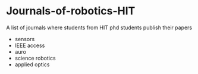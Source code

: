 # Journals-of-robotics-HIT
A list of journals where students from HIT phd students publish their papers

- sensors
- IEEE access
- auro
- science robotics
- applied optics
